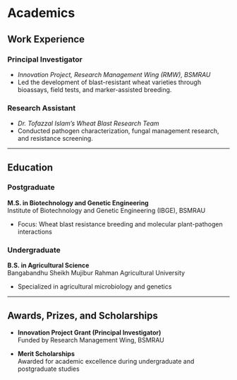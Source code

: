 # Academics

## Work Experience

### Principal Investigator  
- *Innovation Project, Research Management Wing (RMW), BSMRAU*  
- Led the development of blast-resistant wheat varieties through bioassays, field tests, and marker-assisted breeding.  

### Research Assistant  
- *Dr. Tofazzal Islam’s Wheat Blast Research Team*  
- Conducted pathogen characterization, fungal management research, and resistance screening.  

---

## Education

### Postgraduate  
**M.S. in Biotechnology and Genetic Engineering**  
Institute of Biotechnology and Genetic Engineering (IBGE), BSMRAU  
- Focus: Wheat blast resistance breeding and molecular plant-pathogen interactions  

### Undergraduate  
**B.S. in Agricultural Science**  
Bangabandhu Sheikh Mujibur Rahman Agricultural University  
- Specialized in agricultural microbiology and genetics  

---

## Awards, Prizes, and Scholarships

- **Innovation Project Grant (Principal Investigator)**  
  Funded by Research Management Wing, BSMRAU  

- **Merit Scholarships**  
  Awarded for academic excellence during undergraduate and postgraduate studies  


